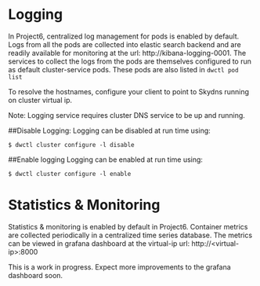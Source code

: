 # Logging

In Project6, centralized log management for pods is enabled by default.
Logs from all the pods are collected into elastic search backend and
are readily available for monitoring at the url: http://kibana-logging-0001.
The services to collect the logs from the pods are themselves configured to run
as default cluster-service pods. These pods are also listed in ``dwctl
pod list``

To resolve the hostnames, configure your client to point to Skydns running on
cluster virtual ip.

Note: Logging service requires cluster DNS service to be up and running.

##Disable Logging:
Logging can be disabled at run time using:
```
$ dwctl cluster configure -l disable
```

##Enable logging
Logging can be enabled at run time using:
```
$ dwctl cluster configure -l enable
```

# Statistics & Monitoring

Statistics & monitoring is enabled by default in Project6. Container metrics
are collected periodically in a centralized time series database. The metrics
can be viewed in grafana dashboard at the virtual-ip url: http://&lt;virtual-ip&gt;:8000

This is a work in progress. Expect more improvements to the grafana dashboard
soon.


